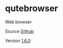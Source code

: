 # qutebrowser

Web browser

Source [Github](https://github.com/qutebrowser/qutebrowser)

Version [1.6.0](https://github.com/qutebrowser/qutebrowser/releases/tag/v1.6.0)
